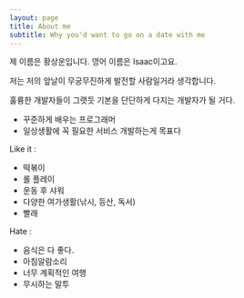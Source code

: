 ```yaml
---
layout: page
title: About me
subtitle: Why you'd want to go on a date with me
---
```


제 이름은 황상운입니다. 영어 이름은 Isaac이고요.

저는 저의 앞날이 무궁무진하게 발전할 사람일거라 생각합니다.

훌륭한 개발자들이 그랫듯 기본을 단단하게 다지는 개발자가 될 거다. 

- 꾸준하게 배우는 프로그래머
- 일상생활에 꼭 필요한 서비스 개발하는게 목표다 

Like it :

- 떡볶이
- 롤 플레이
- 운동 후 샤워
- 다양한 여가생활(낚시, 등산, 독서)
- 빨래

Hate :

- 음식은 다 좋다.
- 아침알람소리
- 너무 계획적인 여행
- 무시하는 말투

